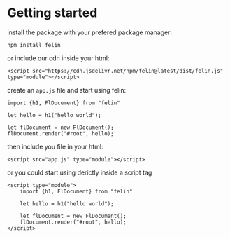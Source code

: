 # Getting started
install the package with your prefered package manager:
```
npm install felin
```
or include our cdn inside your html:
```
<script src="https://cdn.jsdelivr.net/npm/felin@latest/dist/felin.js" type="module"></script>
```

create an `app.js` file and start using felin:
```
import {h1, FlDocument} from "felin"

let hello = h1("hello world");

let flDocument = new FlDocument();
flDocument.render("#root", hello);
```
then include you file in your html:
```
<script src="app.js" type="module"></script>
```

or you could start using derictly inside a script tag
```
<script type="module">
    import {h1, FlDocument} from "felin"

    let hello = h1("hello world");

    let flDocument = new FlDocument();
    flDocument.render("#root", hello);
</script>
```
